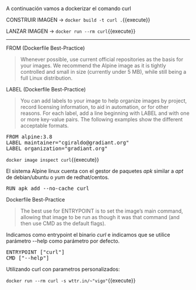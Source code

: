 
A continuación vamos a dockerizar el comando curl


CONSTRUIR IMAGEN -> `docker build -t curl .`{{execute}}

LANZAR IMAGEN -> `docker run --rm curl`{{execute}}

---

FROM (Dockerfile Best-Practice)

>Whenever possible, use current official repositories as the basis for your images. 
We recommend the Alpine image as it is tightly controlled and small in size (currently under 5 MB), 
while still being a full Linux distribution.

LABEL (Dockerfile Best-Practice)
>You can add labels to your image to help organize images by project, record licensing information, to aid in automation, or for other reasons. For each label, add a line beginning with LABEL and with one or more key-value pairs. The following examples show the different acceptable formats.

<pre class="file" data-filename="Dockerfile" data-target="replace">FROM alpine:3.8
LABEL maintainer="cgiraldo@gradiant.org"
LABEL organization="gradiant.org"
</pre>

`docker image inspect curl`{{execute}}          

El sistema Alpine linux cuenta con el gestor de paquetes _apk_ similar a _apt_ de debian/ubuntu o _yum_ de redhat/centos.

<pre class="file" data-filename="Dockerfile" data-target="append">RUN apk add --no-cache curl
</pre>

Dockerfile Best-Practice
>The best use for ENTRYPOINT is to set the image’s main command, allowing that image to be run as though it was that command (and then use CMD as the default flags).

Indicamos como entrypoint el binario _curl_ e indicamos que se utilice parámetro --help como parámetro por defecto.

<pre class="file" data-filename="Dockerfile" data-target="append">ENTRYPOINT ["curl"]
CMD ["--help"]
</pre>


Utilizando curl con parametros personalizados:

`docker run --rm curl -s wttr.in/~"vigo"`{{execute}}
